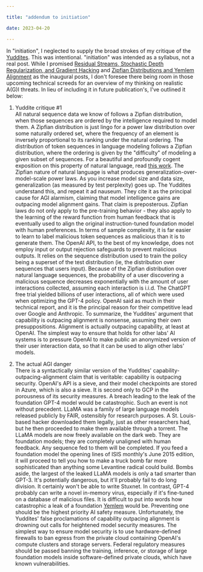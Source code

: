 ```yaml
---

title: "addendum to initiation"

date: 2023-04-20

---
```


<!-- more -->

In "initiation", I neglected to supply the broad strokes of my critique of the [Yuddites](https://ajl.bio/definitions#Yuddites). This was intentional. "initiation" was intended as a syllabus, not a real post. While I promised [Residual Streams, Stochastic Depth Regularization, and Gradient Hacking](https://ajl.bio/2023/04/20/residual-streams-and-gradient-hacking.html) and [Zipfian Distributions and Yemlem Alignment](https://ajl.bio/2023/04/22/zipfian-distributions-and-yemlem-alignment.html) as the inaugural posts, I don't foresee there being room in those upcoming technical screeds for an overview of my thinking on realistic A(G)I threats. In lieu of including it in future publication's, I've outlined it below:

1. Yuddite critique #1  
All natural sequence data we know of follows a Zipfian distribution, when those sequences are ordered by the intelligence required to model them. A Zipfian distribution is just lingo for a power law distribution over some naturally ordered set, where the frequency of an element is inversely proportional to its ranking under the natural ordering. The distribution of token sequences in language modeling follows a Zipfian distribution, where the ordering is given by the "difficulty" of modeling a given subset of sequences. For a beautiful and profoundly cogent exposition on this property of natural language, read [this work](https://arxiv.org/pdf/2303.13506.pdf). The Zipfian nature of natural language is what produces generalization-over-model-scale power laws. As you increase model size and data size, generalization (as measured by test perplexity) goes up. The Yuddites understand this, and repeat it ad nauseum. They cite it as the principal cause for AGI alarmism, claiming that model intelligence gains are outpacing model alignment gains. That claim is preposterous. Zipfian laws do not only apply to the pre-training behavior - they also apply to the learning of the reward function from human feedback that is eventually used to align the original instruction-tuned foundation model with human preferences. In terms of sample complexity, it is far easier to learn to label malicious token sequences as malicious than it is to generate them. The OpenAI API, to the best of my knowledge, does not employ input or output rejection safeguards to prevent malicious outputs. It relies on the sequence distribution used to train the policy being a superset of the test distribution (ie, the distribution over sequences that users input). Because of the Zipfian distribution over natural language sequences, the probability of a user discovering a malicious sequence decreases exponentially with the amount of user interactions collected, assuming each interaction is i.i.d. The ChatGPT free trial yielded billions of user interactions, all of which were used when optimizing the GPT-4 policy. OpenAI said as much in their technical report, and it is the principal reason for their competitive lead over Google and Anthropic. To summarize, the Yuddites' argument that capability is outpacing alignment is nonsense, assuming their own presuppositions. Alignment is actually outpacing capability, at least at OpenAI. The simplest way to ensure that holds for other labs' AI systems is to pressure OpenAI to make public an anonymized version of their user interaction data, so that it can be used to align other labs' models.

2. The actual AGI danger  
There is a syntactically similar version of the Yuddites' capability-outpacing-alignment claim that is veritable: capability is outpacing security. OpenAI's API is a sieve, and their model checkpoints are stored in Azure, which is also a sieve. It is second only to GCP in the porousness of its security measures. A breach leading to the leak of the foundation GPT-4 model would be catastrophic. Such an event is not without precedent. LLaMA was a family of large language models released publicly by FAIR, ostensibly for research purposes. A St. Louis-based hacker downloaded them legally, just as other researchers had, but he then proceeded to make them available through a torrent. The LLaMA models are now freely available on the dark web. They are foundation models; they are completely unaligned with human feedback. Any sequence fed to them will be completed. If you feed a foundation model the opening lines of ISIS monthly's June 2015 edition, it will proceed to tell you how to make a truck bomb far more sophisticated than anything some Levantine radical could build. Bombs aside, the largest of the leaked LLaMA models is only a tad smarter than GPT-3. It's potentially dangerous, but it'll probably fail to do long division. It certainly won't be able to write Stuxnet. In contrast, GPT-4 probably can write a novel in-memory virus, especially if it's fine-tuned on a database of malicious files. It is difficult to put into words how catastrophic a leak of a foundation [Yemlem](https://ajl.bio/definitions#yemlems) would be. Preventing one should be the highest priority AI safety measure. Unfortunately, the Yuddites' false proclamations of capability outpacing alignment is drowning out calls for heightened model security measures. The simplest way to ensure model security is to use hardware-defined firewalls to ban egress from the private cloud containing OpenAI's compute clusters and storage servers. Federal regulatory measures should be passed banning the training, inference, or storage of large foundation models inside software-defined private clouds, which have known vulnerabilities.
